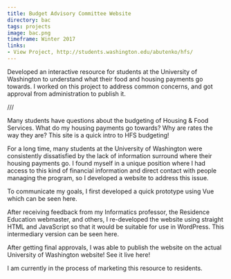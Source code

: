 ```yaml
---
title: Budget Advisory Committee Website
directory: bac
tags: projects
image: bac.png
timeframe: Winter 2017
links:
- View Project, http://students.washington.edu/abutenko/hfs/
---
```

Developed an interactive resource for students at the University of Washington to understand what their food and housing payments go towards. I worked on this project to address common concerns, and got approval from administration to publish it.

///

Many students have questions about the budgeting of Housing & Food Services. What do my housing payments go towards? Why are rates the way they are? This site is a quick intro to HFS budgeting!

For a long time, many students at the University of Washington were consistently dissatisfied by the lack of information surround where their housing payments go. I found myself in a unique position where I had access to this kind of financial information and direct contact with people managing the program, so I developed a website to address this issue.

To communicate my goals, I first developed a quick prototype using Vue which can be seen here.

After receiving feedback from my Informatics professor, the Residence Education webmaster, and others, I re-developed the website using straight HTML and JavaScript so that it would be suitable for use in WordPress. This intermediary version can be seen here.

After getting final approvals, I was able to publish the website on the actual University of Washington website! See it live here!

I am currently in the process of marketing this resource to residents.